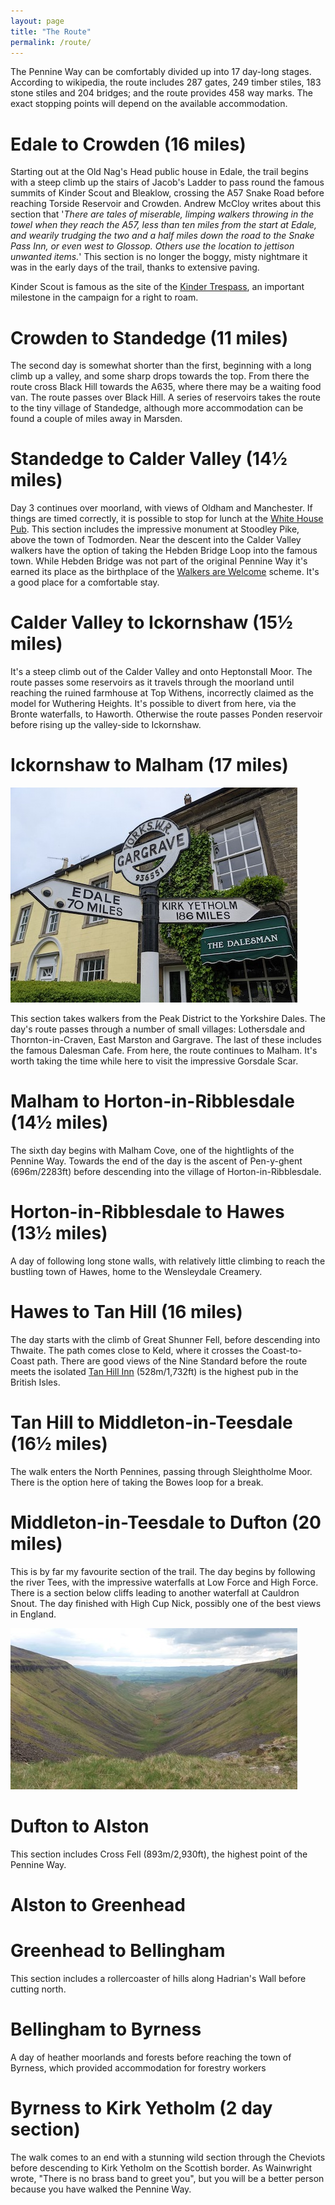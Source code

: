```yaml
---
layout: page
title: "The Route"
permalink: /route/
---
```

The Pennine Way can be comfortably divided up into 17 day-long stages. According to wikipedia, the route includes 287 gates, 249 timber stiles, 183 stone stiles and 204 bridges; and the route provides 458 way marks. The exact stopping points will depend on the available accommodation.

<!-- 
    - The first stage passes Kinder Scout, one of the most important places in the history of British walking.
-->
# Edale to Crowden (16 miles)
Starting out at the Old Nag's Head public house in Edale, the trail begins with a steep climb up the stairs of Jacob's Ladder to pass round the famous summits of Kinder Scout and Bleaklow, crossing the A57 Snake Road before reaching Torside Reservoir and Crowden. Andrew McCloy writes about this section that '*There are tales of miserable, limping walkers throwing in the towel when they reach the A57, less than ten miles from the start at Edale, and wearily trudging the two and a half miles down the road to the Snake Pass Inn, or even west to Glossop. Others use the location to jettison unwanted items.*' This section is no longer the boggy, misty nightmare it was in the early days of the trail, thanks to extensive paving. 

Kinder Scout is famous as the site of the [Kinder Trespass](https://en.wikipedia.org/wiki/Mass_trespass_of_Kinder_Scout), an important milestone in the campaign for a right to roam. 

# Crowden to Standedge (11 miles)
The second day is somewhat shorter than the first, beginning with a long climb up a valley, and some sharp drops towards the top. From there the route cross Black Hill towards the A635, where there may be a waiting food van. The route passes over Black Hill. A series of reservoirs takes the route to the tiny village of Standedge, although more accommodation can be found a couple of miles away in Marsden.

# Standedge to Calder Valley (14½ miles)
Day 3 continues over moorland, with views of Oldham and Manchester. If things are timed correctly, it is possible to stop for lunch at the [White House Pub](https://thewhitehousepub.co.uk/). This section includes the impressive monument at Stoodley Pike, above the town of Todmorden. Near the descent into the Calder Valley walkers have the option of taking the Hebden Bridge Loop into the famous town. While Hebden Bridge was not part of the original Pennine Way it's earned its place as the birthplace of the [Walkers are Welcome](https://walkersarewelcome.org.uk/) scheme. It's a good place for a comfortable stay.

# Calder Valley to Ickornshaw (15½ miles)
It's a steep climb out of the Calder Valley and onto Heptonstall Moor. The route passes some reservoirs as it travels through the moorland until reaching the ruined farmhouse at Top Withens, incorrectly claimed as the model for Wuthering Heights. It's possible to divert from here, via the Bronte waterfalls, to Haworth. Otherwise the route passes Ponden reservoir before rising up the valley-side to Ickornshaw.

# Ickornshaw to Malham (17 miles)
![Gargrave](/assets/gargrave.jpg)

This section takes walkers from the Peak District to the Yorkshire Dales. The day's route passes through a number of small villages: Lothersdale and Thornton-in-Craven, East Marston and Gargrave. The last of these includes the famous Dalesman Cafe. From here, the route continues to Malham. It's worth taking the time while here to visit the impressive Gorsdale Scar. 

# Malham to Horton-in-Ribblesdale (14½ miles)
The sixth day begins with Malham Cove, one of the hightlights of the Pennine Way. Towards the end of the day is the ascent of Pen-y-ghent (696m/2283ft) before descending into the village of Horton-in-Ribblesdale.

# Horton-in-Ribblesdale to Hawes (13½ miles)
A day of following long stone walls, with relatively little climbing to reach the bustling town of Hawes, home to the Wensleydale Creamery.
 
# Hawes to Tan Hill (16 miles)
The day starts with the climb of Great Shunner Fell, before descending into Thwaite. The path comes close to Keld, where it crosses the Coast-to-Coast path. There are good views of the Nine Standard before the route meets the isolated [Tan Hill Inn](https://www.tanhillinn.com/) (528m/1,732ft) is the highest pub in the British Isles.

# Tan Hill to Middleton-in-Teesdale (16½ miles)
The walk enters the North Pennines, passing through Sleightholme Moor. There is the option here of taking the Bowes loop for a break.

# Middleton-in-Teesdale to Dufton (20 miles)
This is by far my favourite section of the trail. The day begins by following the river Tees, with the impressive waterfalls at Low Force and High Force. There is a section below cliffs leading to another waterfall at Cauldron Snout. The day finished with High Cup Nick, possibly one of the best views in England. 

![High Cup Nick](/assets/highcupnick.jpg)

# Dufton to Alston
This section includes Cross Fell (893m/2,930ft), the highest point of the Pennine Way.

# Alston to Greenhead

# Greenhead to Bellingham
This section includes a rollercoaster of hills along Hadrian's Wall before cutting north.

# Bellingham to Byrness
A day of heather moorlands and forests before reaching the town of Byrness, which provided accommodation for forestry workers

# Byrness to Kirk Yetholm (2 day section)
The walk comes to an end with a stunning wild section through the Cheviots before descending to Kirk Yetholm on the Scottish border. As Wainwright wrote, "There is no brass band to greet you", but you will be a better person because you have walked the Pennine Way. 
